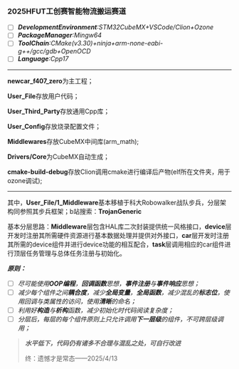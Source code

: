 ### 2025HFUT工创赛智能物流搬运赛道

- [ ] ***DevelopmentEnvironment**:STM32CubeMX+VSCode/Clion+Ozone*
- [ ] ***PackageManager**:Mingw64*
- [ ] ***ToolChain**:CMake(v3.30)+ninja+arm-none-eabi-g++/gcc/gdb+OpenOCD*
- [ ] ***Language**:Cpp17*

------

**newcar_f407_zero**为主工程；

**User_File**存放用户代码；

**User_Third_Party**存放通用Cpp库；

**User_Config**存放烧录配置文件；

**Middlewares**存放CubeMX中间库(arm_math);

**Drivers/Core**为CubeMX自动生成；

**cmake-build-debug**存放Clion调用cmake进行编译后产物(elf所在文件夹，用于ozone调试);

------

其中，**User_File/1_Middleware**基本移植于科大Robowalker战队步兵，分层架构同参照其步兵框架；b站搜索：**TrojanGeneric**

基本分层思路：**Middleware**层包含HAL库二次封装提供统一风格接口，**device**层开发时注册其所需硬件资源进行基本数据处理并提供对外接口，**car**层开发时注册其所需的device组件并进行device功能的相互配合，**task**层调用相应的car组件进行顶层任务管理与总体任务注册与初始化。

***原则：***

- [ ] *尽可能使用**OOP编程**，**回调函数**思想，**事件注册**与**事件响应**思想；*
- [ ] *减少每个组件之间**耦合度**，减少**全局变量**，**全局函数**，减少混乱的**标志位**，使用回调与类属性的访问，使用**清晰**的命名；*
- [ ] *利用好**构造**与**析构**函数，减少初始化时代码阅读复杂度；*
- [ ] *分层后，每层的每个组件原则上只允许调用**下一层级**的组件，不可跨层级调用；*

> ***水平低下，代码仍有诸多不合理与混乱之处，可自行改进***
>
> 终：遗憾才是常态——2025/4/13
